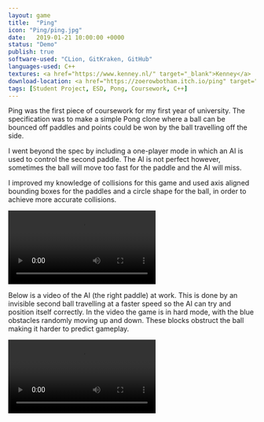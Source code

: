 ```yaml
---
layout: game
title:  "Ping"
icon: "Ping/ping.jpg"
date:   2019-01-21 10:00:00 +0000
status: "Demo"
publish: true
software-used: "CLion, GitKraken, GitHub"
languages-used: C++
textures: <a href="https://www.kenney.nl/" target="_blank">Kenney</a>
download-location: <a href="https://zoerowbotham.itch.io/ping" target="_blank">zoerowbotham.itch.io</a>
tags: [Student Project, ESD, Pong, Coursework, C++]
---
```


Ping was the first piece of coursework for my first year of university. The specification was to make a simple Pong clone where a ball can be bounced off paddles and points could be won by the ball travelling off the side.

I went beyond the spec by including a one-player mode in which an AI is used to control the second paddle. The AI is not perfect however, sometimes the ball will move too fast for the paddle and the AI will miss.

I improved my knowledge of collisions for this game and used axis aligned bounding boxes for the paddles and a circle shape for the ball, in order to achieve more accurate collisions.

<video controls>
  <source src="{{ site.baseurl }}/assets/Ping/ping-cover.mp4" type="video/mp4">
</video>

Below is a video of the AI (the right paddle) at work. This is done by an invisible second ball travelling at a faster speed so the AI can try and position itself correctly. In the video the game is in hard mode, with the blue obstacles randomly moving up and down. These blocks obstruct the ball making it harder to predict gameplay.

<video controls>
  <source src="{{ site.baseurl }}/assets/Ping/ai-video.mp4" type="video/mp4">
</video>